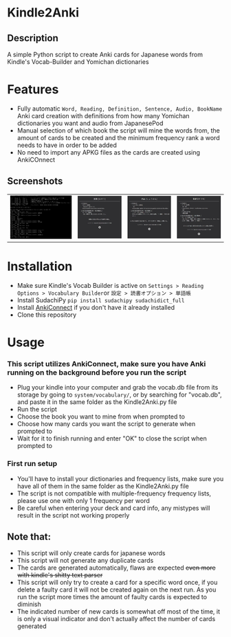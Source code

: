 # Kindle2Anki

## Description
A simple Python script to create Anki cards for Japanese words from Kindle's Vocab-Builder and Yomichan dictionaries

# Features
- Fully automatic ```Word, Reading, Definition, Sentence, Audio, BookName``` Anki card creation with definitions from how many Yomichan dictionaries you want and audio from JapanesePod
- Manual selection of which book the script will mine the words from, the amount of cards to be created and the minimum frequency rank a word needs to have in order to be added
- No need to import any APKG files as the cards are created using AnkiCOnnect

## Screenshots
<table>
  <tr>
    <td> <img src="Screenshots/Kindle2Anki_running.JPG" width=auto height=auto></td>
    <td><img src="Screenshots/Kindle2Anki_Card1.JPG" width=auto height=auto></td>
    <td><img src="Screenshots/Kindle2Anki_Card2.JPG" width=auto height=auto></td>
    <td><img src="Screenshots/Kindle2Anki_Card3.JPG" width=auto height=auto></td>
  </tr>
 </table>

# Installation
- Make sure Kindle's Vocab Builder is active on
```Settings > Reading Options > Vocabulary Builder```or
```設定 > 読書オプション > 単語帳```
- Install SudachiPy
```pip install sudachipy sudachidict_full```
- Install [AnkiConnect](https://ankiweb.net/shared/info/2055492159) if you don't have it already installed
- Clone this repository

# Usage
### This script utilizes AnkiConnect, make sure you have Anki running on the background before you run the script
- Plug your kindle into your computer and grab the vocab.db file from its storage by going to ```system/vocabulary/```, or by searching for "vocab.db", and paste it in the same folder as the Kindle2Anki.py file
- Run the script
- Choose the book you want to mine from when prompted to
- Choose how many cards you want the script to generate when prompted to
- Wait for it to finish running and enter "OK" to close the script when prompted to

### First run setup
- You'll have to install your dictionaries and frequency lists, make sure you have all of them in the same folder as the Kindle2Anki.py file
- The script is not compatible with multiple-frequency frequency lists, please use one with only 1 frequency per word
- Be careful when entering your deck and card info, any mistypes will result in the script not working properly

## Note that:
- This script will only create cards for japanese words
- This script will not generate any duplicate cards
- The cards are generated automatically, flaws are expected ~~even more with kindle's shitty text parser~~
- This script will only try to create a card for a specific word once, if you delete a faulty card it will not be created again on the next run. As you run the script more times the amount of faulty cards is expected to diminish
- The indicated number of new cards is somewhat off most of the time, it is only a visual indicator and don't actually affect the number of cards generated
